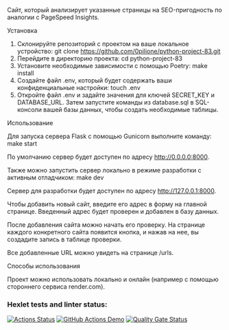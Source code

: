 Сайт, который анализирует указанные страницы на SEO-пригодность по аналогии с PageSpeed Insights. 

Установка

1. Склонируйте репозиторий с проектом на ваше локальное устройство:
git clone https://github.com/0pilione/python-project-83.git
2. Перейдите в директорию проекта:
cd python-project-83
3. Установите необходимые зависимости с помощью Poetry:
make install
4. Создайте файл .env, который будет содержать ваши конфиденциальные настройки:
touch .env
5. Откройте файл .env и задайте значения для ключей SECRET_KEY и DATABASE_URL.
Затем запустите команды из database.sql в SQL-консоли вашей базы данных, чтобы создать необходимые таблицы.

Использование

Для запуска сервера Flask с помощью Gunicorn выполните команду:
make start

По умолчанию сервер будет доступен по адресу http://0.0.0.0:8000.

Также можно запустить сервер локально в режиме разработки с активным отладчиком:
make dev

Сервер для разработки будет доступен по адресу http://127.0.0.1:8000.

Чтобы добавить новый сайт, введите его адрес в форму на главной странице. Введенный адрес будет проверен и добавлен в базу данных.

После добавления сайта можно начать его проверку. На странице каждого конкретного сайта появится кнопка, и нажав на нее, вы создадите запись в таблице проверки.

Все добавленные URL можно увидеть на странице /urls.

Способы использования

Проект можно использовать локально и онлайн (например с помощью стороннего сервиса render.com).

### Hexlet tests and linter status:
[![Actions Status](https://github.com/0pilione/python-project-83/actions/workflows/hexlet-check.yml/badge.svg)](https://github.com/0pilione/python-project-83/actions)
[![GitHub Actions Demo](https://github.com/0pilione/python-project-83/actions/workflows/github-actions-demo.yml/badge.svg)](https://github.com/0pilione/python-project-83/actions/workflows/github-actions-demo.yml)
[![Quality Gate Status](https://sonarcloud.io/api/project_badges/measure?project=0pilione_python-project-83&metric=alert_status)](https://sonarcloud.io/summary/new_code?id=0pilione_python-project-83)
